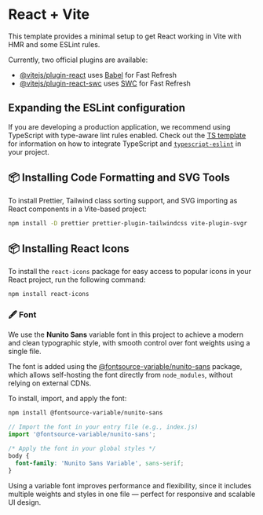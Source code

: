 # React + Vite

This template provides a minimal setup to get React working in Vite with HMR and some ESLint rules.

Currently, two official plugins are available:

- [@vitejs/plugin-react](https://github.com/vitejs/vite-plugin-react/blob/main/packages/plugin-react) uses [Babel](https://babeljs.io/) for Fast Refresh
- [@vitejs/plugin-react-swc](https://github.com/vitejs/vite-plugin-react/blob/main/packages/plugin-react-swc) uses [SWC](https://swc.rs/) for Fast Refresh

## Expanding the ESLint configuration

If you are developing a production application, we recommend using TypeScript with type-aware lint rules enabled. Check out the [TS template](https://github.com/vitejs/vite/tree/main/packages/create-vite/template-react-ts) for information on how to integrate TypeScript and [`typescript-eslint`](https://typescript-eslint.io) in your project.

## 📦 Installing Code Formatting and SVG Tools

To install Prettier, Tailwind class sorting support, and SVG importing as React components in a Vite-based project:

```bash
npm install -D prettier prettier-plugin-tailwindcss vite-plugin-svgr
```

## 📦 Installing React Icons

To install the `react-icons` package for easy access to popular icons in your React project, run the following command:

```bash
npm install react-icons
```

### 🖋️ Font

We use the **Nunito Sans** variable font in this project to achieve a modern and clean typographic style, with smooth control over font weights using a single file.

The font is added using the [@fontsource-variable/nunito-sans](https://www.npmjs.com/package/@fontsource-variable/nunito-sans) package, which allows self-hosting the font directly from `node_modules`, without relying on external CDNs.

To install, import, and apply the font:

```bash
npm install @fontsource-variable/nunito-sans
```

```js
// Import the font in your entry file (e.g., index.js)
import '@fontsource-variable/nunito-sans';
```

```css
/* Apply the font in your global styles */
body {
  font-family: 'Nunito Sans Variable', sans-serif;
}
```

Using a variable font improves performance and flexibility, since it includes multiple weights and styles in one file — perfect for responsive and scalable UI design.
